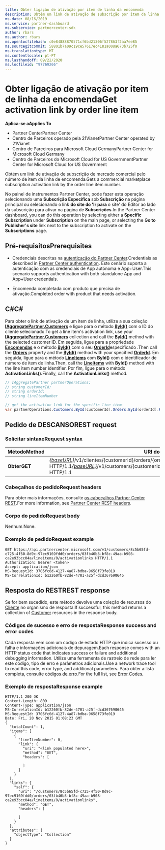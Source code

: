 ```yaml
---
title: Obter ligação de ativação por item de linha da encomenda
description: Obtém um link de ativação de subscrição por item da linha de encomenda.
ms.date: 08/16/2019
ms.service: partner-dashboard
ms.subservice: partnercenter-sdk
author: rbars
ms.author: rbars
ms.openlocfilehash: c0e84888870571cf6bd21306f527863f2aa7ee85
ms.sourcegitcommit: 58801b7a09c19ce57617ec4181a008a673b725f0
ms.translationtype: MT
ms.contentlocale: pt-PT
ms.lasthandoff: 09/22/2020
ms.locfileid: "97769266"
---
```

# <a name="get-activation-link-by-order-line-item"></a><span data-ttu-id="d40f9-103">Obter ligação de ativação por item de linha da encomenda</span><span class="sxs-lookup"><span data-stu-id="d40f9-103">Get activation link by order line item</span></span>

<span data-ttu-id="d40f9-104">**Aplica-se a**</span><span class="sxs-lookup"><span data-stu-id="d40f9-104">**Applies To**</span></span>

- <span data-ttu-id="d40f9-105">Partner Center</span><span class="sxs-lookup"><span data-stu-id="d40f9-105">Partner Center</span></span>
- <span data-ttu-id="d40f9-106">Centro de Parceiros operado pela 21Vianet</span><span class="sxs-lookup"><span data-stu-id="d40f9-106">Partner Center operated by 21Vianet</span></span>
- <span data-ttu-id="d40f9-107">Centro de Parceiros para Microsoft Cloud Germany</span><span class="sxs-lookup"><span data-stu-id="d40f9-107">Partner Center for Microsoft Cloud Germany</span></span>
- <span data-ttu-id="d40f9-108">Centro de Parceiros do Microsoft Cloud for US Government</span><span class="sxs-lookup"><span data-stu-id="d40f9-108">Partner Center for Microsoft Cloud for US Government</span></span>

<span data-ttu-id="d40f9-109">Obtém um link de ativação de subscrição de mercado comercial pelo número de item da linha de encomenda.</span><span class="sxs-lookup"><span data-stu-id="d40f9-109">Gets a commercial marketplace subscription activation link by the order line item number.</span></span>

<span data-ttu-id="d40f9-110">No painel de instrumentos Partner Center, pode fazer esta operação selecionando uma **Subscrição Específica** sob **Subscrição** na página principal ou selecionando o link **do site do 'Ir para** o site' do Editor ao lado da subscrição para ativar na página de **Subscrições.**</span><span class="sxs-lookup"><span data-stu-id="d40f9-110">In the Partner Center dashboard, you can do this operation by selecting either a **Specific Subscription** under **Subscription** on the main page, or selecting the **Go to Publisher's site** link next to the subscription to activate on the **Subscriptions** page.</span></span>

## <a name="prerequisites"></a><span data-ttu-id="d40f9-111">Pré-requisitos</span><span class="sxs-lookup"><span data-stu-id="d40f9-111">Prerequisites</span></span>

- <span data-ttu-id="d40f9-112">Credenciais descritas na [autenticação do Partner Center](partner-center-authentication.md).</span><span class="sxs-lookup"><span data-stu-id="d40f9-112">Credentials as described in [Partner Center authentication](partner-center-authentication.md).</span></span> <span data-ttu-id="d40f9-113">Este cenário suporta a autenticação com as credenciais de App autónoma e App+User.</span><span class="sxs-lookup"><span data-stu-id="d40f9-113">This scenario supports authentication with both standalone App and App+User credentials.</span></span>

- <span data-ttu-id="d40f9-114">Encomenda completada com produto que precisa de ativação.</span><span class="sxs-lookup"><span data-stu-id="d40f9-114">Completed order with product that needs activation.</span></span>

## <a name="c"></a><span data-ttu-id="d40f9-115">C\#</span><span class="sxs-lookup"><span data-stu-id="d40f9-115">C\#</span></span>

<span data-ttu-id="d40f9-116">Para obter o link de ativação de um item de linha, utilize a sua coleção [**IAggregatePartner.Customers**](/dotnet/api/microsoft.store.partnercenter.ipartner.customers) e ligue para o método [**ById()**](/dotnet/api/microsoft.store.partnercenter.customers.icustomercollection.byid) com o ID do cliente selecionado.</span><span class="sxs-lookup"><span data-stu-id="d40f9-116">To get a line item's activation link, use your [**IAggregatePartner.Customers**](/dotnet/api/microsoft.store.partnercenter.ipartner.customers) collection and call the [**ById()**](/dotnet/api/microsoft.store.partnercenter.customers.icustomercollection.byid) method with the selected customer ID.</span></span> <span data-ttu-id="d40f9-117">Em seguida, ligue para a propriedade [**Encomendas**](/dotnet/api/microsoft.store.partnercenter.customers.icustomer.orders) e o método [**ById()**](/dotnet/api/microsoft.store.partnercenter.orders.iordercollection.byid) com o seu  [**OrderId**](/dotnet/api/microsoft.store.partnercenter.models.orders.order.id)especificado .</span><span class="sxs-lookup"><span data-stu-id="d40f9-117">Then call the [**Orders**](/dotnet/api/microsoft.store.partnercenter.customers.icustomer.orders) property and the [**ById()**](/dotnet/api/microsoft.store.partnercenter.orders.iordercollection.byid) method with your specified  [**OrderId**](/dotnet/api/microsoft.store.partnercenter.models.orders.order.id).</span></span> <span data-ttu-id="d40f9-118">Em seguida, ligue para o método [**LineItems**](/dotnet/api/microsoft.store.partnercenter.orders.iordercollection.get) com **ById()** com o identificador de número de item de linha.</span><span class="sxs-lookup"><span data-stu-id="d40f9-118">Then, call the [**LineItems**](/dotnet/api/microsoft.store.partnercenter.orders.iordercollection.get) with **ById()** method with the line item number identifier.</span></span>  <span data-ttu-id="d40f9-119">Por fim, ligue para o método **ActivationLinks().**</span><span class="sxs-lookup"><span data-stu-id="d40f9-119">Finally, call the **ActivationLinks()** method.</span></span>

```csharp
// IAggregatePartner partnerOperations;
// string customerId;
// string orderId;
// string lineItemNumber

// get the activation link for the specific line item
var partnerOperations.Customers.ById(customerId).Orders.ById(orderId).OrderLineItems.ById(lineItemNumber).ActivationLinks();
```

## <a name="rest-request"></a><span data-ttu-id="d40f9-120">Pedido de DESCANSO</span><span class="sxs-lookup"><span data-stu-id="d40f9-120">REST request</span></span>

### <a name="request-syntax"></a><span data-ttu-id="d40f9-121">Solicitar sintaxe</span><span class="sxs-lookup"><span data-stu-id="d40f9-121">Request syntax</span></span>

| <span data-ttu-id="d40f9-122">Método</span><span class="sxs-lookup"><span data-stu-id="d40f9-122">Method</span></span>  | <span data-ttu-id="d40f9-123">URI do pedido</span><span class="sxs-lookup"><span data-stu-id="d40f9-123">Request URI</span></span>                                                                                                                               |
|---------|-------------------------------------------------------------------------------------------------------------------------------------------|
| <span data-ttu-id="d40f9-124">**Obter**</span><span class="sxs-lookup"><span data-stu-id="d40f9-124">**GET**</span></span> | <span data-ttu-id="d40f9-125">[*{baseURL}*](partner-center-rest-urls.md)/v1/clientes/{customerId}/orders/{orderId}/lineitems/{lineItemNumber}/activationlinks HTTP/1.1</span><span class="sxs-lookup"><span data-stu-id="d40f9-125">[*{baseURL}*](partner-center-rest-urls.md)/v1/customers/{customerId}/orders/{orderId}/lineitems/{lineItemNumber}/activationlinks HTTP/1.1</span></span> |

### <a name="request-headers"></a><span data-ttu-id="d40f9-126">Cabeçalhos do pedido</span><span class="sxs-lookup"><span data-stu-id="d40f9-126">Request headers</span></span>

<span data-ttu-id="d40f9-127">Para obter mais informações, consulte [os cabeçalhos Partner Center REST](headers.md).</span><span class="sxs-lookup"><span data-stu-id="d40f9-127">For more information, see [Partner Center REST headers](headers.md).</span></span>

### <a name="request-body"></a><span data-ttu-id="d40f9-128">Corpo do pedido</span><span class="sxs-lookup"><span data-stu-id="d40f9-128">Request body</span></span>

<span data-ttu-id="d40f9-129">Nenhum.</span><span class="sxs-lookup"><span data-stu-id="d40f9-129">None.</span></span>

### <a name="request-example"></a><span data-ttu-id="d40f9-130">Exemplo de pedido</span><span class="sxs-lookup"><span data-stu-id="d40f9-130">Request example</span></span>

```http
GET https://api.partnercenter.microsoft.com/v1/customers/8c5b65fd-c725-4f50-8d9c-97ec9169fdd0/orders/03fb46b3-bf8c-49aa-b908-ca2e93bcc04a/lineitems/0/activationlinks HTTP/1.1
Authorization: Bearer <token>
Accept: application/json
MS-RequestId: 3705fc6d-4127-4a87-bdba-9658f73fe019
MS-CorrelationId: b12260fb-82de-4701-a25f-dcd367690645
```

## <a name="rest-response"></a><span data-ttu-id="d40f9-131">Resposta do REST</span><span class="sxs-lookup"><span data-stu-id="d40f9-131">REST response</span></span>

<span data-ttu-id="d40f9-132">Se for bem sucedido, este método devolve uma coleção de recursos do [Cliente](customer-resources.md#customer) no organismo de resposta.</span><span class="sxs-lookup"><span data-stu-id="d40f9-132">If successful, this method returns a collection of [Customer](customer-resources.md#customer) resources in the response body.</span></span>

### <a name="response-success-and-error-codes"></a><span data-ttu-id="d40f9-133">Códigos de sucesso e erro de resposta</span><span class="sxs-lookup"><span data-stu-id="d40f9-133">Response success and error codes</span></span>

<span data-ttu-id="d40f9-134">Cada resposta vem com um código de estado HTTP que indica sucesso ou falha e informações adicionais de depuragem.</span><span class="sxs-lookup"><span data-stu-id="d40f9-134">Each response comes with an HTTP status code that indicates success or failure and additional debugging information.</span></span> <span data-ttu-id="d40f9-135">Utilize uma ferramenta de rastreio de rede para ler este código, tipo de erro e parâmetros adicionais.</span><span class="sxs-lookup"><span data-stu-id="d40f9-135">Use a network trace tool to read this code, error type, and additional parameters.</span></span> <span data-ttu-id="d40f9-136">Para obter a lista completa, consulte [códigos de erro](error-codes.md).</span><span class="sxs-lookup"><span data-stu-id="d40f9-136">For the full list, see [Error Codes](error-codes.md).</span></span>

### <a name="response-example"></a><span data-ttu-id="d40f9-137">Exemplo de resposta</span><span class="sxs-lookup"><span data-stu-id="d40f9-137">Response example</span></span>

```http
HTTP/1.1 200 OK
Content-Length: 809
Content-Type: application/json
MS-CorrelationId: b12260fb-82de-4701-a25f-dcd367690645
MS-RequestId: 3705fc6d-4127-4a87-bdba-9658f73fe019
Date: Fri, 20 Nov 2015 01:08:23 GMT
{
  "totalCount": 1,
  "items": [
    {
      "lineItemNumber": 0,
      "link": {
        "uri": "<link populated here>",
        "method": "GET",
        "headers": [

        ]
      }
    }
  ],
  "links": {
    "self": {
      "uri": "/customers/8c5b65fd-c725-4f50-8d9c-97ec9169fdd0/orders/03fb46b3-bf8c-49aa-b908-ca2e93bcc04a/lineitems/0/activationlinks",
      "method": "GET",
      "headers": [

      ]
    }
  },
  "attributes": {
    "objectType": "Collection"
  }
}
```
